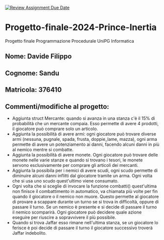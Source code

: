 [![Review Assignment Due Date](https://classroom.github.com/assets/deadline-readme-button-22041afd0340ce965d47ae6ef1cefeee28c7c493a6346c4f15d667ab976d596c.svg)](https://classroom.github.com/a/RzYJLA_u)
# Progetto-finale-2024-Prince-Inertia
Progetto finale Programmazione Procedurale UniPG Informatica

## Nome: Davide Filippo

## Cognome: Sandu

## Matricola: 376410

## Commenti/modifiche al progetto:
<ul>
  <li>Aggiunta struct Mercante: quando si avanza in una stanza c'è il 15% di probabilità che un mercante compaia. Esso permette di avere 4 prodotti, il giocatore può comprare solo un articolo.</li>
  <li>Aggiunta la possibilità di avere armi: ogni giocatore può trovare diverse armi (nessuna, pugnale, spada, frusta, doppie_lame, mazza), ogni arma permette di avere un potenziamento ai danni, facendo alcuni danni in più al nemico mentre si combatte.</li>
  <li>Aggiunta la possibilità di avere monete. Ogni giocatore può trovare delle monete nelle varie stanze e quando si trovano i tesori, le monete servono esclusivamente per comprare gli articoli dei mercanti.</li>
  <li>Aggiunta la possibila per i nemici di avere scudi, ogni scudo permette di diminuire alcuni danni inflitti dal giocatore tramite un arma. Ogni volta che si usa uno scudo quest'ultimo viene consumato.</li>
  <li>Ogni volta che si sceglie di invocare la funzione combatti() quest'ultima non finisce il combattimento in automatico, va chiamata più volte per fin quando il giocatore o il nemico non muore. Questo permette al giocatore di provare a scappare durante un turno se si trova in difficoltà, oppure di passare il turno. Se un nemico è presente e si decide di passare il turno il nemico scomparirà. Ogni giocatore può decidere quale azione eseguire per riuscire a sopravvivere il più possibile.</li>
  <li>Quando si trova Jaffar esso rimane nell'ultima stanza, se un giocatore lo ferisce è poi decide di passare il turno il giocatore successivo troverà Jaffar indebolito.</li> 
</ul>
